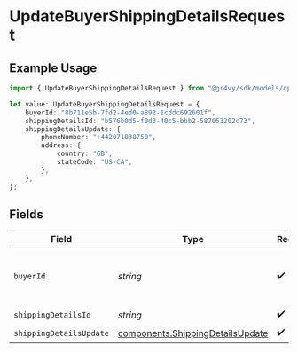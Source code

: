 # UpdateBuyerShippingDetailsRequest

## Example Usage

```typescript
import { UpdateBuyerShippingDetailsRequest } from "@gr4vy/sdk/models/operations";

let value: UpdateBuyerShippingDetailsRequest = {
    buyerId: "8b711e5b-7fd2-4ed0-a892-1cddc692601f",
    shippingDetailsId: "b576b0d5-f0d3-40c5-bbb2-587053202c73",
    shippingDetailsUpdate: {
        phoneNumber: "+442071838750",
        address: {
            country: "GB",
            stateCode: "US-CA",
        },
    },
};
```

## Fields

| Field                                                                                | Type                                                                                 | Required                                                                             | Description                                                                          |
| ------------------------------------------------------------------------------------ | ------------------------------------------------------------------------------------ | ------------------------------------------------------------------------------------ | ------------------------------------------------------------------------------------ |
| `buyerId`                                                                            | *string*                                                                             | :heavy_check_mark:                                                                   | The `id` of the buyer to list shipping details for                                   |
| `shippingDetailsId`                                                                  | *string*                                                                             | :heavy_check_mark:                                                                   | N/A                                                                                  |
| `shippingDetailsUpdate`                                                              | [components.ShippingDetailsUpdate](../../models/components/shippingdetailsupdate.md) | :heavy_check_mark:                                                                   | N/A                                                                                  |